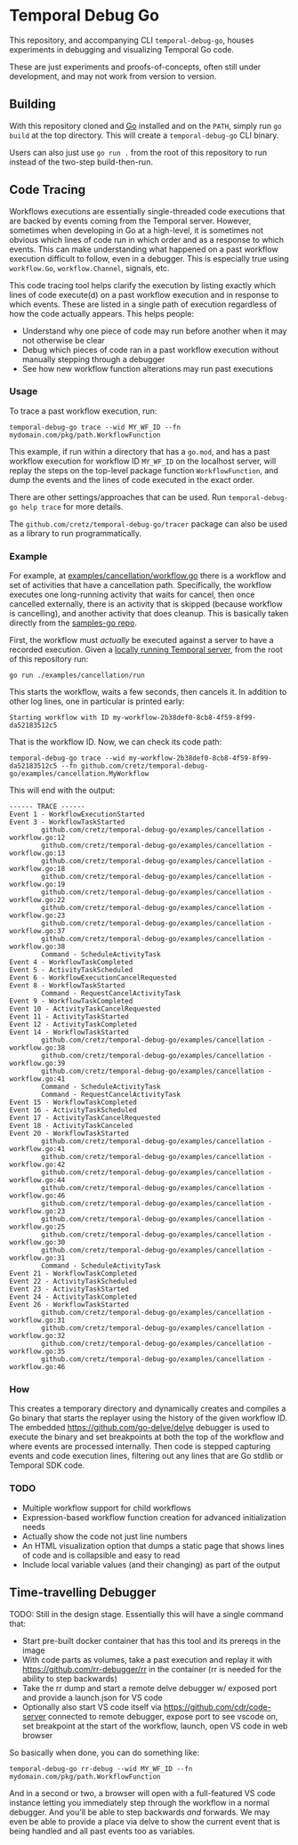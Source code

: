 # Temporal Debug Go

This repository, and accompanying CLI `temporal-debug-go`, houses experiments in debugging and visualizing Temporal Go
code.

These are just experiments and proofs-of-concepts, often still under development, and may not work from version to
version.

## Building

With this repository cloned and [Go](https://golang.org/) installed and on the `PATH`, simply run `go build` at the top
directory. This will create a `temporal-debug-go` CLI binary.

Users can also just use `go run .` from the root of this repository to run instead of the two-step build-then-run.

## Code Tracing

Workflows executions are essentially single-threaded code executions that are backed by events coming from the Temporal
server. However, sometimes when developing in Go at a high-level, it is sometimes not obvious which lines of code run in
which order and as a response to which events. This can make understanding what happened on a past workflow execution
difficult to follow, even in a debugger. This is especially true using `workflow.Go`, `workflow.Channel`, signals, etc.

This code tracing tool helps clarify the execution by listing exactly which lines of code execute(d) on a past workflow
execution and in response to which events. These are listed in a single path of execution regardless of how the code
actually appears. This helps people:

* Understand why one piece of code may run before another when it may not otherwise be clear
* Debug which pieces of code ran in a past workflow execution without manually stepping through a debugger
* See how new workflow function alterations may run past executions

### Usage

To trace a past workflow execution, run:

    temporal-debug-go trace --wid MY_WF_ID --fn mydomain.com/pkg/path.WorkflowFunction

This example, if run within a directory that has a `go.mod`, and has a past workflow execution for workflow ID
`MY_WF_ID` on the localhost server, will replay the steps on the top-level package function `WorkflowFunction`, and dump
the events and the lines of code executed in the exact order.

There are other settings/approaches that can be used. Run `temporal-debug-go help trace` for more details.

The `github.com/cretz/temporal-debug-go/tracer` package can also be used as a library to run programmatically.

### Example

For example, at [examples/cancellation/workflow.go](examples/cancellation/workflow.go) there is a workflow and set of
activities that have a cancellation path. Specifically, the workflow executes one long-running activity that waits for
cancel, then once cancelled externally, there is an activity that is skipped (because workflow is cancelling), and
another activity that does cleanup. This is basically taken directly from the
[samples-go repo](https://github.com/temporalio/samples-go/tree/main/cancellation).

First, the workflow must _actually_ be executed against a server to have a recorded execution. Given a
[locally running Temporal server](https://docs.temporal.io/docs/server/quick-install/), from the root of this repository
run:

    go run ./examples/cancellation/run

This starts the workflow, waits a few seconds, then cancels it. In addition to other log lines, one in particular is
printed early:

    Starting workflow with ID my-workflow-2b38def0-8cb8-4f59-8f99-da52183512c5

That is the workflow ID. Now, we can check its code path:

    temporal-debug-go trace --wid my-workflow-2b38def0-8cb8-4f59-8f99-da52183512c5 --fn github.com/cretz/temporal-debug-go/examples/cancellation.MyWorkflow

This will end with the output:

    ------ TRACE ------
    Event 1 - WorkflowExecutionStarted
    Event 3 - WorkflowTaskStarted
            github.com/cretz/temporal-debug-go/examples/cancellation - workflow.go:12
            github.com/cretz/temporal-debug-go/examples/cancellation - workflow.go:13
            github.com/cretz/temporal-debug-go/examples/cancellation - workflow.go:18
            github.com/cretz/temporal-debug-go/examples/cancellation - workflow.go:19
            github.com/cretz/temporal-debug-go/examples/cancellation - workflow.go:22
            github.com/cretz/temporal-debug-go/examples/cancellation - workflow.go:23
            github.com/cretz/temporal-debug-go/examples/cancellation - workflow.go:37
            github.com/cretz/temporal-debug-go/examples/cancellation - workflow.go:38
            Command - ScheduleActivityTask
    Event 4 - WorkflowTaskCompleted
    Event 5 - ActivityTaskScheduled
    Event 6 - WorkflowExecutionCancelRequested
    Event 8 - WorkflowTaskStarted
            Command - RequestCancelActivityTask
    Event 9 - WorkflowTaskCompleted
    Event 10 - ActivityTaskCancelRequested
    Event 11 - ActivityTaskStarted
    Event 12 - ActivityTaskCompleted
    Event 14 - WorkflowTaskStarted
            github.com/cretz/temporal-debug-go/examples/cancellation - workflow.go:38
            github.com/cretz/temporal-debug-go/examples/cancellation - workflow.go:39
            github.com/cretz/temporal-debug-go/examples/cancellation - workflow.go:41
            Command - ScheduleActivityTask
            Command - RequestCancelActivityTask
    Event 15 - WorkflowTaskCompleted
    Event 16 - ActivityTaskScheduled
    Event 17 - ActivityTaskCancelRequested
    Event 18 - ActivityTaskCanceled
    Event 20 - WorkflowTaskStarted
            github.com/cretz/temporal-debug-go/examples/cancellation - workflow.go:41
            github.com/cretz/temporal-debug-go/examples/cancellation - workflow.go:42
            github.com/cretz/temporal-debug-go/examples/cancellation - workflow.go:44
            github.com/cretz/temporal-debug-go/examples/cancellation - workflow.go:46
            github.com/cretz/temporal-debug-go/examples/cancellation - workflow.go:23
            github.com/cretz/temporal-debug-go/examples/cancellation - workflow.go:25
            github.com/cretz/temporal-debug-go/examples/cancellation - workflow.go:30
            github.com/cretz/temporal-debug-go/examples/cancellation - workflow.go:31
            Command - ScheduleActivityTask
    Event 21 - WorkflowTaskCompleted
    Event 22 - ActivityTaskScheduled
    Event 23 - ActivityTaskStarted
    Event 24 - ActivityTaskCompleted
    Event 26 - WorkflowTaskStarted
            github.com/cretz/temporal-debug-go/examples/cancellation - workflow.go:31
            github.com/cretz/temporal-debug-go/examples/cancellation - workflow.go:32
            github.com/cretz/temporal-debug-go/examples/cancellation - workflow.go:35
            github.com/cretz/temporal-debug-go/examples/cancellation - workflow.go:46

### How

This creates a temporary directory and dynamically creates and compiles a Go binary that starts the replayer using the
history of the given workflow ID. The embedded https://github.com/go-delve/delve debugger is used to execute the binary
and set breakpoints at both the top of the workflow and where events are processed internally. Then code is stepped
capturing events and code execution lines, filtering out any lines that are Go stdlib or Temporal SDK code.

### TODO

* Multiple workflow support for child workflows
* Expression-based workflow function creation for advanced initialization needs
* Actually show the code not just line numbers
* An HTML visualization option that dumps a static page that shows lines of code and is collapsible and easy to read
* Include local variable values (and their changing) as part of the output

## Time-travelling Debugger

TODO: Still in the design stage. Essentially this will have a single command that:

* Start pre-built docker container that has this tool and its prereqs in the image
* With code parts as volumes, take a past execution and replay it with https://github.com/rr-debugger/rr in the
  container (rr is needed for the ability to step backwards)
* Take the rr dump and start a remote delve debugger w/ exposed port and provide a launch.json for VS code
* Optionally also start VS code itself via https://github.com/cdr/code-server connected to remote debugger, expose port
  to see vscode on, set breakpoint at the start of the workflow, launch, open VS code in web browser

So basically when done, you can do something like:

    temporal-debug-go rr-debug --wid MY_WF_ID --fn mydomain.com/pkg/path.WorkflowFunction

And in a second or two, a browser will open with a full-featured VS code instance letting you immediately step through
the workflow in a normal debugger. And you'll be able to step backwards _and_ forwards. We may even be able to provide
a place via delve to show the current event that is being handled and all past events too as variables.